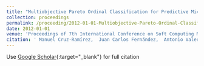 ```yaml
---
title: "Multiobjective Pareto Ordinal Classification for Predictive Microbiology"
collection: proceedings
permalink: /proceeding/2012-01-01-Multiobjective-Pareto-Ordinal-Classification-for-Predictive-Microbiology
date: 2012-01-01
venue: 'Proceedings of 7th International Conference on Soft Computing Models in Industrial and Environmental Applications (SOCO&apos;12)'
citation: ' Manuel Cruz-Ramírez,  Juan Carlos Fernández,  Antonio Valero,  Pedro Antonio Gutiérrez,  César Hervás-Martínez, &quot;Multiobjective Pareto Ordinal Classification for Predictive Microbiology.&quot; Proceedings of 7th International Conference on Soft Computing Models in Industrial and Environmental Applications (SOCO&amp;apos;12), Vol.188, 2012, Ostrava, Czech Republic, pp.153-162.'
---
```

Use [Google Scholar](https://scholar.google.com/scholar?q=Multiobjective+Pareto+Ordinal+Classification+for+Predictive+Microbiology){:target="_blank"} for full citation